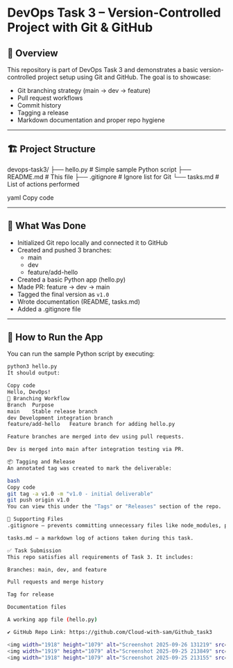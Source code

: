 # DevOps Task 3 – Version-Controlled Project with Git & GitHub
## 🚀 Overview
This repository is part of DevOps Task 3 and demonstrates a basic version-controlled project setup using Git and GitHub. The goal is to showcase:

- Git branching strategy (main → dev → feature)
- Pull request workflows
- Commit history
- Tagging a release
- Markdown documentation and proper repo hygiene

---

## 🏗️ Project Structure

devops-task3/
├── hello.py # Simple sample Python script
├── README.md # This file
├── .gitignore # Ignore list for Git
└── tasks.md # List of actions performed

yaml
Copy code

---

## 🔨 What Was Done

- Initialized Git repo locally and connected it to GitHub
- Created and pushed 3 branches:
  - main
  - dev
  - feature/add-hello
- Created a basic Python app (hello.py)
- Made PR: feature → dev → main
- Tagged the final version as `v1.0`
- Wrote documentation (README, tasks.md)
- Added a .gitignore file
---
## 🧪 How to Run the App

You can run the sample Python script by executing:

```bash
python3 hello.py
It should output:

Copy code
Hello, DevOps!
🌱 Branching Workflow
Branch	Purpose
main	Stable release branch
dev	Development integration branch
feature/add-hello	Feature branch for adding hello.py

Feature branches are merged into dev using pull requests.

Dev is merged into main after integration testing via PR.

📦 Tagging and Release
An annotated tag was created to mark the deliverable:

bash
Copy code
git tag -a v1.0 -m "v1.0 - initial deliverable"
git push origin v1.0
You can view this under the "Tags" or "Releases" section of the repo.

📄 Supporting Files
.gitignore – prevents committing unnecessary files like node_modules, pycache, .env, etc.

tasks.md – a markdown log of actions taken during this task.

✅ Task Submission
This repo satisfies all requirements of Task 3. It includes:

Branches: main, dev, and feature

Pull requests and merge history

Tag for release

Documentation files

A working app file (hello.py)

✔️ GitHub Repo Link: https://github.com/Cloud-with-sam/Github_task3

<img width="1918" height="1079" alt="Screenshot 2025-09-26 131219" src="https://github.com/user-attachments/assets/0c9fc144-ecb8-42f2-8308-30ccdf368891" />
<img width="1919" height="1079" alt="Screenshot 2025-09-25 213849" src="https://github.com/user-attachments/assets/612208eb-d1b7-44bd-845c-1828ba802607" />
<img width="1918" height="1079" alt="Screenshot 2025-09-25 213155" src="https://github.com/user-attachments/assets/7317dc00-dd67-483d-a30a-d8e5f63edc11" />

